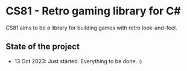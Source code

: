 # CS81 - Retro gaming library for C#

CS81 aims to be a library for building games with retro look-and-feel. 

## State of the project

- 13 Oct 2023: Just started. Everything to be done. :)